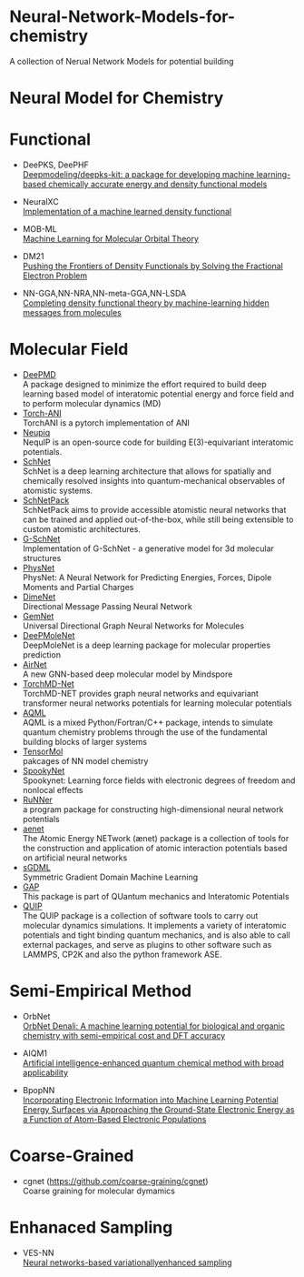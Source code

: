 # Neural-Network-Models-for-chemistry
A collection of Nerual Network Models for potential building
# Neural Model for Chemistry

# Functional

- DeePKS, DeePHF 
<br>[Deepmodeling/deepks-kit: a package for developing machine learning-based chemically accurate energy and density functional models](https://github.com/deepmodeling/deepks-kit)

- NeuralXC 
<br>[Implementation of a machine learned density functional](https://github.com/semodi/neuralxc)

- MOB-ML
<br>[Machine Learning for Molecular Orbital Theory](https://aip.scitation.org/doi/10.1063/5.0032362)

- DM21
<br>[Pushing the Frontiers of Density Functionals by Solving the Fractional Electron Problem](https://github.com/deepmind/deepmind-research/tree/master/density_functional_approximation_dm21)
- NN-GGA,NN-NRA,NN-meta-GGA,NN-LSDA
<br>[Completing density functional theory by machine-learning hidden messages from molecules](https://github.com/ml-electron-project/NNfunctional)


# Molecular Field

- [DeePMD](https://github.com/deepmodeling/deepmd-kit) 
<br>A package designed to minimize the effort required to build deep learning based model of interatomic potential energy and force field and to perform molecular dynamics (MD)
- [Torch-ANI](https://github.com/aiqm/torchani)
<br>TorchANI is a pytorch implementation of ANI
- [Neupiq](https://github.com/mir-group/nequip)
<br>NequIP is an open-source code for building E(3)-equivariant interatomic potentials.
- [SchNet](https://github.com/atomistic-machine-learning/SchNet)
<br>SchNet is a deep learning architecture that allows for spatially and chemically resolved insights into quantum-mechanical observables of atomistic systems.
- [SchNetPack](https://github.com/atomistic-machine-learning/schnetpack)
<br>SchNetPack aims to provide accessible atomistic neural networks that can be trained and applied out-of-the-box, while still being extensible to custom atomistic architectures.
- [G-SchNet](https://github.com/atomistic-machine-learning/G-SchNet)
<br>Implementation of G-SchNet - a generative model for 3d molecular structures
- [PhysNet](https://github.com/MMunibas/PhysNet)
<br>PhysNet: A Neural Network for Predicting Energies, Forces, Dipole Moments and Partial Charges
- [DimeNet](https://github.com/gasteigerjo/dimenet)
<br>Directional Message Passing Neural Network
- [GemNet](https://github.com/TUM-DAML/gemnet_pytorch)
<br>Universal Directional Graph Neural Networks for Molecules
- [DeePMoleNet](https://github.com/Frank-LIU-520/DeepMoleNet)
<br>DeepMoleNet is a deep learning package for molecular properties prediction
- [AirNet](https://github.com/helloyesterday/AirNet)
<br>A new GNN-based deep molecular model by Mindspore
- [TorchMD-Net](https://github.com/torchmd/torchmd-net)
<br>TorchMD-NET provides graph neural networks and equivariant transformer neural networks potentials for learning molecular potentials
- [AQML](https://github.com/binghuang2018/aqml)
<br>AQML is a mixed Python/Fortran/C++ package, intends to simulate quantum chemistry problems through the use of the fundamental building blocks of larger systems
- [TensorMol](https://github.com/jparkhill/TensorMol)
<br>pakcages of NN model chemistry
- [SpookyNet](https://github.com/OUnke/SpookyNet)
<br>Spookynet: Learning force fields with electronic degrees of freedom and nonlocal effects
- [RuNNer](https://www.uni-goettingen.de/de/software/616512.html)
<br>a program package for constructing high-dimensional neural network potentials
- [aenet](https://github.com/atomisticnet/aenet)
<br>The Atomic Energy NETwork (ænet) package is a collection of tools for the construction and application of atomic interaction potentials based on artificial neural networks
- [sGDML](http://www.sgdml.org/)
<br> Symmetric Gradient Domain Machine Learning
- [GAP](https://github.com/libAtoms/GAP)
<br>This package is part of QUantum mechanics and Interatomic Potentials
- [QUIP](https://github.com/libAtoms/QUIP)
<br>The QUIP package is a collection of software tools to carry out molecular dynamics simulations. It implements a variety of interatomic potentials and tight binding quantum mechanics, and is also able to call external packages, and serve as plugins to other software such as LAMMPS, CP2K and also the python framework ASE.
# Semi-Empirical Method

- OrbNet
<br>[OrbNet Denali: A machine learning potential for biological and organic chemistry with semi-empirical cost and DFT accuracy](https://arxiv.org/abs/2107.00299)

- AIQM1
<br>[Artificial intelligence-enhanced quantum chemical method with broad applicability](https://www.nature.com/articles/s41467-021-27340-2)
- BpopNN 
<br>[Incorporating Electronic Information into Machine Learning Potential Energy Surfaces via Approaching the Ground-State Electronic Energy as a Function of Atom-Based Electronic Populations](https://pubs.acs.org/doi/pdf/10.1021/acs.jctc.0c00217)
# Coarse-Grained 
- cgnet
(https://github.com/coarse-graining/cgnet)
<br>Coarse graining for molecular dymamics
# Enhanaced Sampling
- VES-NN
<br>[Neural networks-based variationallyenhanced sampling](https://www.pnas.org/doi/epdf/10.1073/pnas.1907975116)
